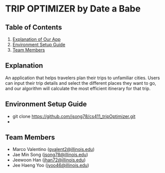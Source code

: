 # TRIP OPTIMIZER by Date a Babe

## Table of Contents
1. [Explanation of Our App](#explanation)
2. [Environment Setup Guide](#environment-setup-guide)
2. [Team Members](#developers)

## Explanation

An application that helps travelers plan their trips to unfamiliar cities. 
Users can input their trip details and select the different places they want to go, and our algorithm will calculate the most efficient itinerary for that trip.

## Environment Setup Guide
- git clone https://github.com/jsong78/cs411_tripOptimizer.git
- 

## Team Members

- Marco Valentino (gvalent2@illinois.edu)
- Jae Min Song (jsong78@illinois.edu)
- Jeewoon Han (jhan72@illinois.edu)
- Jee Haeng Yoo (jyoo46@illinois.edu)


